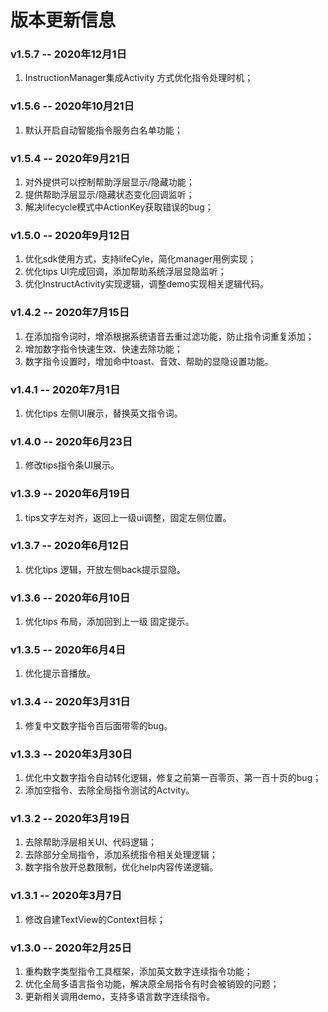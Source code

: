 # 版本更新信息
### v1.5.7  --  2020年12月1日
1. InstructionManager集成Activity 方式优化指令处理时机；

### v1.5.6  --  2020年10月21日
1. 默认开启自动智能指令服务白名单功能；

### v1.5.4  --  2020年9月21日
1. 对外提供可以控制帮助浮层显示/隐藏功能；
2. 提供帮助浮层显示/隐藏状态变化回调监听；
3. 解决lifecycle模式中ActionKey获取错误的bug；

### v1.5.0  --  2020年9月12日
1. 优化sdk使用方式，支持lifeCyle，简化manager用例实现；
2. 优化tips UI完成回调，添加帮助系统浮层显隐监听；
3. 优化InstructActivity实现逻辑，调整demo实现相关逻辑代码。

### v1.4.2  --  2020年7月15日
1. 在添加指令词时，增添根据系统语音去重过滤功能，防止指令词重复添加；
2. 增加数字指令快速生效、快速去除功能；
3. 数字指令设置时，增加命中toast、音效、帮助的显隐设置功能。

### v1.4.1  --  2020年7月1日
1. 优化tips 左侧UI展示，替换英文指令词。


### v1.4.0  --  2020年6月23日
1. 修改tips指令条UI展示。


### v1.3.9  --  2020年6月19日
1. tips文字左对齐，返回上一级ui调整，固定左侧位置。


### v1.3.7  --  2020年6月12日
1. 优化tips 逻辑，开放左侧back提示显隐。


### v1.3.6  --  2020年6月10日
1. 优化tips 布局，添加回到上一级 固定提示。


### v1.3.5  --  2020年6月4日
1. 优化提示音播放。


### v1.3.4  --  2020年3月31日
1. 修复中文数字指令百后面带零的bug。


### v1.3.3  --  2020年3月30日
1. 优化中文数字指令自动转化逻辑，修复之前第一百零页、第一百十页的bug；
2. 添加空指令、去除全局指令测试的Actvity。


### v1.3.2  --  2020年3月19日
1. 去除帮助浮层相关UI、代码逻辑；
2. 去除部分全局指令，添加系统指令相关处理逻辑；
3. 数字指令放开总数限制，优化help内容传递逻辑。


### v1.3.1  --  2020年3月7日
1. 修改自建TextView的Context目标；


### v1.3.0  --  2020年2月25日
1. 重构数字类型指令工具框架，添加英文数字连续指令功能；
2. 优化全局多语言指令功能，解决原全局指令有时会被销毁的问题；
3. 更新相关调用demo，支持多语言数字连续指令。
